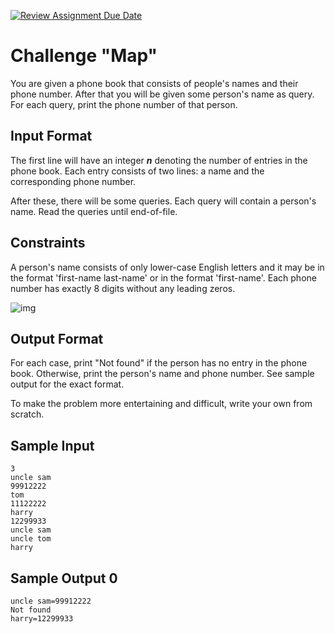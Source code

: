 [![Review Assignment Due Date](https://classroom.github.com/assets/deadline-readme-button-24ddc0f5d75046c5622901739e7c5dd533143b0c8e959d652212380cedb1ea36.svg)](https://classroom.github.com/a/vhQKGuxM)
# Challenge "Map"

You are given a phone book that consists of people's names and their 
phone number. After that you will be given some person's name as query. 
For each query, print the phone number of that person.

## Input Format

The first line will have an integer **_n_** denoting the number of 
entries in the phone book. Each entry consists of two lines: a name 
and the corresponding phone number.

After these, there will be some queries. Each query will contain a 
person's name. Read the queries until end-of-file.

## Constraints

A person's name consists of only lower-case English letters and it 
may be in the format 'first-name last-name' or in the format 
'first-name'. Each phone number has exactly 8 digits without any 
leading zeros.

![img](/docs/_images/img.png)

## Output Format

For each case, print "Not found" if the person has no entry in the phone 
book. Otherwise, print the person's name and phone number. See sample 
output for the exact format.

To make the problem more entertaining and difficult, write your own from scratch.

## Sample Input

```
3
uncle sam
99912222
tom
11122222
harry
12299933
uncle sam
uncle tom
harry
```

## Sample Output 0

```
uncle sam=99912222
Not found
harry=12299933
```
